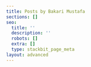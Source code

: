 ```yaml
---
title: Posts by Bakari Mustafa
sections: []
seo:
  title: ''
  description: ''
  robots: []
  extra: []
  type: stackbit_page_meta
layout: advanced
---
```


